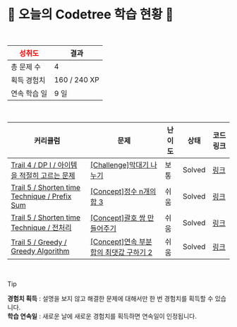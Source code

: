 # 🌲 오늘의 Codetree 학습 현황 🌲

<br />

| <span style="color:red;display:block;text-align:center;"> **성취도**</span> | 결과 |
|---|---|
| 총 문제 수 | 4 |
| 획득 경험치 | 160 / 240 XP |
| 연속 학습 일 | 9 일 |

<br />

|커리큘럼|문제|난이도|상태|코드 링크|
|---|---|---|---|---|
|[Trail 4 / DP I / 아이템을 적절히 고르는 문제](https://www.codetree.ai/trail-info/intermediate-low/)|[[Challenge]막대기 나누기](https://www.codetree.ai/trails/complete/curated-cards/challenge-rod-cutting/)|보통|Solved|[링크](https://github.com/SinGonKim/Problem-solving/blob/main/251001/%EB%A7%89%EB%8C%80%EA%B8%B0%20%EB%82%98%EB%88%84%EA%B8%B0/rod-cutting.py)|
|[Trail 5 / Shorten time Technique / Prefix Sum](https://www.codetree.ai/trail-info/intermediate-mid/)|[[Concept]정수 n개의 합 3](https://www.codetree.ai/trails/complete/curated-cards/intro-sum-of-n-integers-3/)|쉬움|Solved|[링크](https://github.com/SinGonKim/Problem-solving/blob/main/251001/%EC%A0%95%EC%88%98%20N%EA%B0%9C%EC%9D%98%20%ED%95%A9%203/sum-of-n-integers-3.py)|
|[Trail 5 / Shorten time Technique / 전처리](https://www.codetree.ai/trail-info/intermediate-mid/)|[[Concept]괄호 쌍 만들어주기](https://www.codetree.ai/trails/complete/curated-cards/intro-pair-parentheses/)|쉬움|Solved|[링크](https://github.com/SinGonKim/Problem-solving/blob/main/251001/%EA%B4%84%ED%98%B8%20%EC%8C%8D%20%EB%A7%8C%EB%93%A4%EC%96%B4%EC%A3%BC%EA%B8%B0/pair-parentheses.py)|
|[Trail 5 / Greedy / Greedy Algorithm](https://www.codetree.ai/trail-info/intermediate-mid/)|[[Concept]연속 부분 합의 최댓값 구하기 2](https://www.codetree.ai/trails/complete/curated-cards/intro-max-of-partial-sum-2/)|쉬움|Solved|[링크](https://github.com/SinGonKim/Problem-solving/blob/main/251001/%EC%97%B0%EC%86%8D%20%EB%B6%80%EB%B6%84%20%ED%95%A9%EC%9D%98%20%EC%B5%9C%EB%8C%93%EA%B0%92%20%EA%B5%AC%ED%95%98%EA%B8%B0%202/max-of-partial-sum-2.py)|


<br />

> [!TIP]
> **경험치 획득** : 설명을 보지 않고 해결한 문제에 대해서만 한 번 경험치를 획득할 수 있습니다.  
> **학습 연속일** : 새로운 날에 새로운 경험치를 획득하면 연속일이 인정됩니다.

